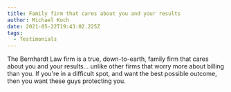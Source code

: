 ```yaml
---
title: Family firm that cares about you and your results
author: Michael Koch
date: 2021-05-22T19:43:02.225Z
tags:
  - Testimonials
---
```

The Bernhardt Law firm is a true, down-to-earth, family firm that cares about you and your results... unlike other firms that worry more about billing than you. If you're in a difficult spot, and want the best possible outcome, then you want these guys protecting you.